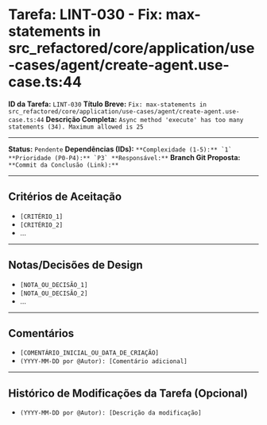 # Tarefa: LINT-030 - Fix: max-statements in src_refactored/core/application/use-cases/agent/create-agent.use-case.ts:44

**ID da Tarefa:** `LINT-030`
**Título Breve:** `Fix: max-statements in src_refactored/core/application/use-cases/agent/create-agent.use-case.ts:44`
**Descrição Completa:**
`Async method 'execute' has too many statements (34). Maximum allowed is 25`

---

**Status:** `Pendente`
**Dependências (IDs):** ``
**Complexidade (1-5):** `1`
**Prioridade (P0-P4):** `P3`
**Responsável:** ``
**Branch Git Proposta:** ``
**Commit da Conclusão (Link):** ``

---

## Critérios de Aceitação
- `[CRITÉRIO_1]`
- `[CRITÉRIO_2]`
- ...

---

## Notas/Decisões de Design
- `[NOTA_OU_DECISÃO_1]`
- `[NOTA_OU_DECISÃO_2]`
- ...

---

## Comentários
- `[COMENTÁRIO_INICIAL_OU_DATA_DE_CRIAÇÃO]`
- `(YYYY-MM-DD por @Autor): [Comentário adicional]`

---

## Histórico de Modificações da Tarefa (Opcional)
- `(YYYY-MM-DD por @Autor): [Descrição da modificação]`
